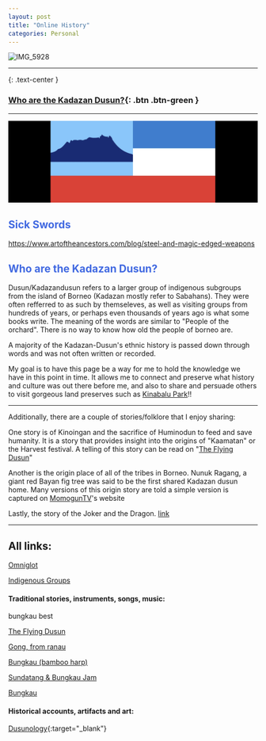 ```yaml
---
layout: post
title: "Online History"
categories: Personal
---
```



![IMG_5928](/assets/IMG_5928.png)

---

{: .text-center }
### [Who are the Kadazan Dusun?]({{site.baseurl}}/personal/2020-05-21-dusunre/#who-are-the-kadazan-dusun){: .btn .btn-green }

---	



![flag](/assets/flag.png) 







## <span style="color: royalblue; font-weight: bold;">Sick Swords</span>
https://www.artoftheancestors.com/blog/steel-and-magic-edged-weapons


## <span style="color: royalblue; font-weight: bold;">Who are the Kadazan Dusun?</span>
Dusun/Kadazandusun refers to a larger group of indigenous subgroups from the island of Borneo (Kadazan mostly refer to Sabahans). They were often refferred to as such by themseleves, as well as visiting groups from hundreds of years, or perhaps even thousands of years ago is what some books write. The meaning of the words are similar to "People of the orchard". There is no way to know how old the people of borneo are. 

A majority of the Kadazan-Dusun's ethnic history is passed down through words and was not often written or recorded.

My goal is to have this page be a way for me to hold the knowledge we have in this point in time. It allows me to connect and preserve what history and culture was out there before me, and also to share and persuade others to visit gorgeous land preserves such as [Kinabalu Park]!!

----

Additionally, there are a couple of stories/folklore that I enjoy sharing:

One story is of Kinoingan and the sacrifice of Huminodun to feed and save humanity. It is a story that provides insight into the origins of "Kaamatan" or the Harvest festival. A telling of this story can be read on "[The Flying Dusun]"

Another is the origin place of all of the tribes in Borneo. Nunuk Ragang, a giant red Bayan fig tree was said to be the first shared Kadazan dusun home. Many versions of this origin story are told a simple version is captured on [MomogunTV]'s website

Lastly, the story of the Joker and the Dragon. 
[link]

----



## <span style="color: .text-pink; font-weight: bold;">All links:</span>

[Omniglot]

[Indigenous Groups]

#### <span style="color: .text-pink; font-weight: bold;">Traditional stories, instruments, songs, music:</span> 
bungkau best

[The Flying Dusun] 

[Gong, from ranau]

[Bungkau (bamboo harp)]

[Sundatang & Bungkau Jam]

[Bungkau]

#### <span style="color: .text-pink; font-weight: bold;">Historical accounts, artifacts and art:</span> 

[Dusunology](https://www.facebook.com/sundayak777northborneo){:target="_blank"}




[link]: https://www.flyingdusun.com/004_Features/014_Dragons.htm
[MomogunTV]: https://momoguntv.com/the-legend-of-nunuk-ragang/
[Kinabalu Park]: https://www.sabahparks.org.my/kinabalu-park
[The Flying Dusun]: https://www.flyingdusun.com/004_Features/010_Kaamatan02.htm
[Omniglot]: https://omniglot.com/language/phrases/centraldusun.htm
[Indigenous Groups]: https://factsanddetails.com/indonesia/Minorities_and_Regions/sub6_3f/entry-4015.html
[Dusunology]: https://www.facebook.com/sundayak777northborneo

[Gong, from ranau]: https://www.youtube.com/watch?v=WRpJagNQeuo
[Bungkau (bamboo harp)]:  https://www.youtube.com/watch?v=xXzO2KB3_F0
[Bungkau example 2]: https://www.youtube.com/watch?v=W27fL_lbLR8&t=23s
[Sundatang & Bungkau Jam]: https://www.youtube.com/watch?v=MvIztv26ZKs
[Bungkau]: https://www.youtube.com/watch?v=PjMs-J9vjk0&t=22s





